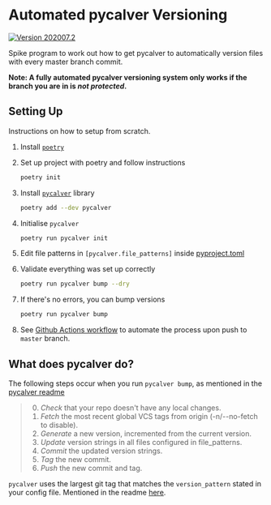 # Automated pycalver Versioning

[![Version 202007.2][version_img]]()

Spike program to work out how to get pycalver to automatically version files with every master branch commit.

**Note: A fully automated pycalver versioning system only works if the branch you are in is _not protected_.**

## Setting Up

Instructions on how to setup from scratch.

1. Install [`poetry`](https://python-poetry.org/docs/)
2. Set up project with poetry and follow instructions

    ```bash
    poetry init
    ```

3. Install [`pycalver`](https://gitlab.com/mbarkhau/pycalver) library

    ``` bash
    poetry add --dev pycalver
    ```

4. Initialise `pycalver`

    ```bash
    poetry run pycalver init
    ```

5. Edit file patterns in `[pycalver.file_patterns]` inside [pyproject.toml](pyproject.toml)

6. Validate everything was set up correctly

    ```bash
    poetry run pycalver bump --dry
    ```

7. If there's no errors, you can bump versions

   ```bash
   poetry run pycalver bump
   ```

8. See [Github Actions workflow](.github/workflows/main.yml) to automate the process upon push to `master` branch.

## What does pycalver do?

The following steps occur when you run `pycalver bump`, as mentioned in the [pycalver readme](https://gitlab.com/mbarkhau/pycalver#bump-it-up)

> 0. _Check_ that your repo doesn't have any local changes.
> 1. _Fetch_ the most recent global VCS tags from origin (-n/--no-fetch to disable).
> 2. _Generate_ a new version, incremented from the current version.
> 3. _Update_ version strings in all files configured in file_patterns.
> 4. _Commit_ the updated version strings.
> 5. _Tag_ the new commit.
> 6. _Push_ the new commit and tag.

`pycalver` uses the largest git tag that matches the `version_pattern` stated in your config file. Mentioned in the readme [here](https://gitlab.com/mbarkhau/pycalver#bump-it-up).

[version_img]: https://img.shields.io/static/v1.svg?label=version&message=202007.2&color=blue
